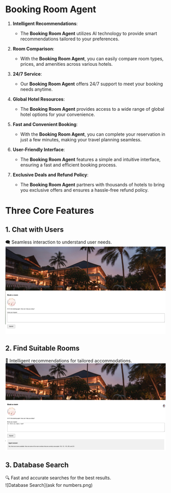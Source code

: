 # Booking Room Agent

1. **Intelligent Recommendations**:  
   - The **Booking Room Agent** utilizes AI technology to provide smart recommendations tailored to your preferences.

2. **Room Comparison**:  
   - With the **Booking Room Agent**, you can easily compare room types, prices, and amenities across various hotels.

3. **24/7 Service**:  
   - Our **Booking Room Agent** offers 24/7 support to meet your booking needs anytime.

4. **Global Hotel Resources**:  
   - The **Booking Room Agent** provides access to a wide range of global hotel options for your convenience.

5. **Fast and Convenient Booking**:  
   - With the **Booking Room Agent**, you can complete your reservation in just a few minutes, making your travel planning seamless.

6. **User-Friendly Interface**:  
   - The **Booking Room Agent** features a simple and intuitive interface, ensuring a fast and efficient booking process.

7. **Exclusive Deals and Refund Policy**:  
   - The **Booking Room Agent** partners with thousands of hotels to bring you exclusive offers and ensures a hassle-free refund policy.



# Three Core Features

## 1. Chat with Users  
   🗨️ Seamless interaction to understand user needs.  
   ![Chat with Users](home_page.png)

## 2. Find Suitable Rooms  
   🏨 Intelligent recommendations for tailored accommodations.  
   ![Find Suitable Rooms](ask_for_empty_room.png)

## 3. Database Search  
   🔍 Fast and accurate searches for the best results.  
   ![Database Search](ask for numbers.png)

